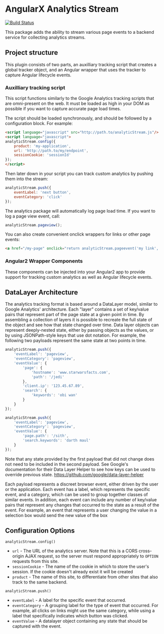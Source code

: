 # AngularX Analytics Stream

[![Build Status](https://travis-ci.org/Asymmetrik/ngx-analytics-stream.svg?branch=master)](https://travis-ci.org/Asymmetrik/ngx-analytics-stream)

This package adds the ability to stream various page events to a backend service
for collecting analytics streams.

## Project structure
This plugin consists of two parts, an auxilliary tracking script that creates a
global tracker object, and an Angular wrapper that uses the tracker to capture
Angular lifecycle events.

### Auxilliary tracking script
This script functions similarly to the Google Analytics tracking
scripts that are omni-present on the web.  It must be loaded as
high in your DOM as possible if you want to capture accurate page
load times.

The script should be loaded synchronously, and should be followed
by a configuration block.  For example:

```html
<script language="javascript" src="http://path.to/analyticStream.js"/>
<script language="javascript">
analyticStream.config({
	product: 'my-application',
	url: 'http://path.to/my/endpoint',
	sessionCookie: 'sessionId'
});
</script>
```

Then later down in your script you can track custom analytics by pushing
them into the stream:
```javascript
analyticStream.push({
	eventLabel: 'next button',
	eventCategory: 'click'
});
```

The analytics package will automatically log page load time.  If you want to log
a page view event, call:
```javascript
analyticStream.pageview();
```

You can also create convenient onclick wrappers for links or other page events:
```html
<a href="/my-page" onclick="return analyticStream.pageevent('my link', 'link', 'click')">Link text</a>
```

### Angular2 Wrapper Components
These components can be injected into your Angular2 app to provide
support for tracking custom analytics as well as Angular lifecycle 
events. 

## DataLayer Architecture
The analytics tracking format is based around a DataLayer model, similar to Google Analytics' architecture.
Each "layer" contains a set of key/value pairs that represent part of the page state at a given point in time.
By assembling a collection of layers it is possible to recreate the full state of the object and see how that
state changed over time. Data layer objects can represent deeply-nested state, either by passing objects as the
values, or by using JSONPath-style keys that use dot notation.  For example, the following two payloads represent
the same state at two points in time.

```javascript
analyticStream.push({
	'eventLabel': 'pageview',
	'eventCategory': 'pageview',
	'eventValue': {
		'page': {
			'hostname': 'www.starwarsfacts.com',
			'path': '/jedi'
		},
		'client.ip': '123.45.67.89',
		'search': { 
			'keywords': 'obi wan'
		}
	}
});
```
```javascript
analyticStream.push({
	'eventLabel': 'pageview',
	'eventCategory': 'pageview',
	'eventValue': {
		'page.path': '/sith',
		'search.keywords': 'darth maul'
	}
});
```
Note that any state provided by the first payload that did not change does not need to be included in the second payload.
See Google's documentation for their Data Layer Helper to see how keys can be used to override previous state. https://github.com/google/data-layer-helper

Each payload represents a discreet browser event, either driven by the user or the application.
Each event has a label, which represents the specific event, and a category, which can be used to group
together classes of similar events.  In addition, each event can include any number of key/value pairs that represent
any changes that occurred to the state as a result of the event.  For example, an event that represents a user
changing the value in a selection box would send the new value of the box

## Configuration Options

`analyticStream.config()`
* `url` - The URL of the analytics server.  Note that this is a CORS cross-origin AJAX request, so the server
must respond appropriately to `OPTION` requests from this site. 
* `sessionCookie` - The name of the cookie in which to store the user's session.
If the cookie doesn't already exist it will be created
* `product` - The name of this site, to differentiate from other sites that also track to the same backend.

`analyticStream.push()`
* `eventLabel` - A label for the specific event that occurred.
* `eventCategory` - A grouping label for the type of event that occurred.  For example, all clicks on links might use
the same category, while using a label that specifically indicates which button was clicked.
* `eventValue` - A datalayer object containing any state that should be captured with the event.
